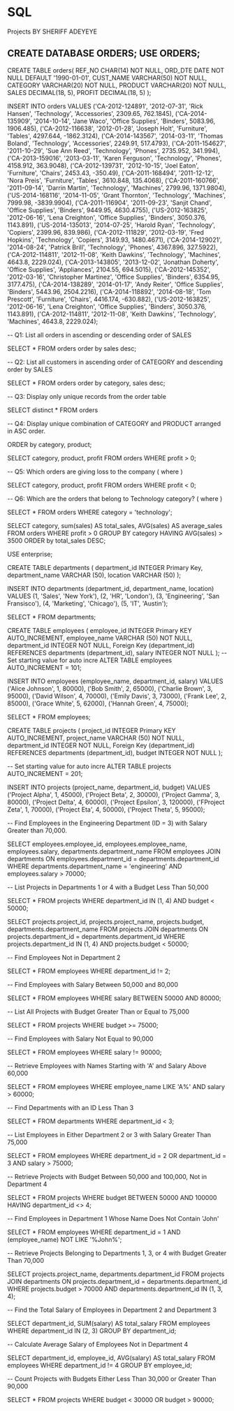 # SQL
Projects
BY SHERIFF ADEYEYE

CREATE DATABASE ORDERS;
USE ORDERS;
--
CREATE TABLE orders(
REF_NO CHAR(14) NOT NULL,
ORD_DTE DATE NOT NULL DEFAULT '1990-01-01',
CUST_NAME VARCHAR(50) NOT NULL,
CATEGORY VARCHAR(20) NOT NULL,
PRODUCT VARCHAR(20) NOT NULL,
SALES DECIMAL(18, 5),
PROFIT DECIMAL(18, 5)
);

INSERT INTO orders VALUES ('CA-2012-124891', '2012-07-31', 'Rick Hansen', 'Technology', 'Accessories', 2309.65, 762.1845),
('CA-2014-135909', '2014-10-14', 'Jane Waco', 'Office Supplies', 'Binders', 5083.96, 1906.485),  ('CA-2012-116638', '2012-01-28', 'Joseph Holt', 'Furniture', 'Tables', 4297.644, -1862.3124),  ('CA-2014-143567', '2014-03-11', 'Thomas Boland', 'Technology', 'Accessories', 2249.91, 517.4793),  ('CA-2011-154627', '2011-10-29', 'Sue Ann Reed', 'Technology', 'Phones', 2735.952, 341.994),  ('CA-2013-159016', '2013-03-11', 'Karen Ferguson', 'Technology', 'Phones', 4158.912, 363.9048),  ('CA-2012-139731', '2012-10-15', 'Joel Eaton', 'Furniture', 'Chairs', 2453.43, -350.49),  ('CA-2011-168494', '2011-12-12', 'Nora Preis', 'Furniture', 'Tables', 3610.848, 135.4068),  ('CA-2011-160766', '2011-09-14', 'Darrin Martin', 'Technology', 'Machines', 2799.96, 1371.9804),  ('US-2014-168116', '2014-11-05', 'Grant Thornton', 'Technology', 'Machines', 7999.98, -3839.9904),  ('CA-2011-116904', '2011-09-23', 'Sanjit Chand', 'Office Supplies', 'Binders', 9449.95, 4630.4755),  ('US-2012-163825', '2012-06-16', 'Lena Creighton', 'Office Supplies', 'Binders', 3050.376, 1143.891),  ('US-2014-135013', '2014-07-25', 'Harold Ryan', 'Technology', 'Copiers', 2399.96, 839.986),  ('CA-2012-111829', '2012-03-19', 'Fred Hopkins', 'Technology', 'Copiers', 3149.93, 1480.4671),  ('CA-2014-129021', '2014-08-24', 'Patrick Brill', 'Technology', 'Phones', 4367.896, 327.5922),  ('CA-2012-114811', '2012-11-08', 'Keith Dawkins', 'Technology', 'Machines', 4643.8, 2229.024),  ('CA-2013-143805', '2013-12-02', 'Jonathan Doherty', 'Office Supplies', 'Appliances', 2104.55, 694.5015),  ('CA-2012-145352', '2012-03-16', 'Christopher Martinez', 'Office Supplies', 'Binders', 6354.95, 3177.475),  ('CA-2014-138289', '2014-01-17', 'Andy Reiter', 'Office Supplies', 'Binders', 5443.96, 2504.2216),  ('CA-2014-118892', '2014-08-18', 'Tom Prescott', 'Furniture', 'Chairs', 4416.174, -630.882),  ('US-2012-163825', '2012-06-16', 'Lena Creighton', 'Office Supplies', 'Binders', 3050.376, 1143.891),  ('CA-2012-114811', '2012-11-08', 'Keith Dawkins', 'Technology', 'Machines', 4643.8, 2229.024);


-- Q1: List all orders in ascending or descending order of SALES

SELECT * FROM orders
order by sales desc;

-- Q2: List all customers in ascending order of CATEGORY and descending order by SALES

SELECT * FROM orders
order by category, sales desc;

-- Q3: Display only unique records from the order table

SELECT distinct * FROM orders

-- Q4: Display unique combination of CATEGORY and PRODUCT arranged in ASC order.

ORDER by category, product;

SELECT category, product, profit
FROM orders
WHERE profit > 0;

-- Q5: Which orders are giving loss to the company ( where )

SELECT category, product, profit
FROM orders
WHERE profit < 0;


-- Q6: Which are the orders that belong to Technology category? ( where )


SELECT * FROM orders
WHERE category = 'technology';


SELECT category, sum(sales) AS total_sales, AVG(sales) AS average_sales
FROM orders
WHERE profit > 0
GROUP BY category
HAVING AVG(sales) > 3500
ORDER by total_sales DESC;



USE enterprise;

CREATE TABLE departments (
department_id INTEGER Primary Key,
department_name VARCHAR (50),
location VARCHAR (50)
);

INSERT INTO departments (department_id, department_name, location)
VALUES
(1, 'Sales', 'New York'),
(2, 'HR', 'London'),
(3, 'Engineering', 'San Fransisco'),
(4, 'Marketing', 'Chicago'),
(5, 'IT', 'Austin');

SELECT * FROM departments;


CREATE TABLE employees (
employee_id INTEGER Primary KEY AUTO_INCREMENT,
employee_name VARCHAR (50) NOT NULL,
department_id INTEGER NOT NULL,
Foreign Key (department_id)
REFERENCES departments (department_id),
salary INTEGER NOT NULL
);
-- Set starting value for auto incre
ALTER TABLE employees AUTO_INCREMENT = 101;

INSERT INTO employees (employee_name, department_id, salary)
VALUES
('Alice Johnson', 1, 80000),
('Bob Smith', 2, 65000),
('Charlie Brown', 3, 95000),
('David Wilson', 4, 70000),
('Emily Davis', 3, 73000),
('Frank Lee', 2, 85000),
('Grace White', 5, 62000),
('Hannah Green', 4, 75000);

SELECT * FROM employees;


CREATE TABLE projects (
project_id INTEGER Primary KEY AUTO_INCREMENT,
project_name VARCHAR (50) NOT NULL,
department_id INTEGER NOT NULL,
Foreign Key (department_id)
REFERENCES departments (department_id),
budget INTEGER NOT NULL
);

-- Set starting value for auto incre
ALTER TABLE projects AUTO_INCREMENT = 201;

INSERT INTO projects (project_name, department_id, budget)
VALUES
('Project Alpha', 1, 45000),
('Project Beta', 2, 30000),
('Project Gamma', 3, 80000),
('Project Delta', 4, 60000),
('Project Epsilon', 3, 120000),
('FProject Zeta', 1, 70000),
('Project Eta', 4, 50000),
('Project Theta', 5, 95000);


-- Find Employees in the Engineering Department (ID = 3) with Salary Greater than 70,000.

SELECT employees.employee_id, employees.employee_name, employees.salary, departments.department_name
FROM employees
JOIN departments ON employees.department_id = departments.department_id
WHERE departments.department_name = 'engineering' AND employees.salary > 70000;

-- List Projects in Departments 1 or 4 with a Budget Less Than 50,000

SELECT * FROM projects
WHERE department_id IN (1, 4)
AND budget < 50000;

SELECT projects.project_id, projects.project_name, projects.budget, departments.department_name
FROM projects
JOIN departments ON projects.department_id = departments.department_id
WHERE projects.department_id IN (1, 4) AND projects.budget < 50000;


-- Find Employees Not in Department 2

SELECT * FROM employees
WHERE department_id != 2;

-- Find Employees with Salary Between 50,000 and 80,000

SELECT * FROM employees
WHERE salary BETWEEN 50000 AND 80000;

-- List All Projects with Budget Greater Than or Equal to 75,000

SELECT * FROM projects
WHERE budget >= 75000;

-- Find Employees with Salary Not Equal to 90,000

SELECT * FROM employees
WHERE salary != 90000;

-- Retrieve Employees with Names Starting with 'A' and Salary Above 60,000

SELECT * FROM employees
WHERE employee_name LIKE 'A%'
AND salary > 60000;

-- Find Departments with an ID Less Than 3

SELECT * FROM departments
WHERE department_id < 3;

-- List Employees in Either Department 2 or 3 with Salary Greater Than 75,000

SELECT * FROM employees
WHERE department_id = 2 OR department_id = 3
AND salary > 75000;

-- Retrieve Projects with Budget Between 50,000 and 100,000, Not in Department 4

SELECT * FROM projects
WHERE budget BETWEEN 50000 AND 100000
HAVING department_id <> 4;

-- Find Employees in Department 1 Whose Name Does Not Contain 'John'

SELECT * FROM employees
WHERE department_id = 1
AND (employee_name) NOT LIKE '%John%';

-- Retrieve Projects Belonging to Departments 1, 3, or 4 with Budget Greater Than 70,000

SELECT projects.project_name, departments.department_id FROM projects
JOIN departments ON projects.department_id = departments.department_id
WHERE projects.budget > 70000
AND departments.department_id IN (1, 3, 4);


-- Find the Total Salary of Employees in Department 2 and Department 3

SELECT department_id, SUM(salary) AS total_salary
FROM employees
WHERE department_id IN (2, 3)
GROUP BY department_id;

-- Calculate Average Salary of Employees Not in Department 4

SELECT department_id, employee_id, AVG(salary) AS total_salary
FROM employees
WHERE department_id != 4
GROUP BY employee_id;

-- Count Projects with Budgets Either Less Than 30,000 or Greater Than 90,000

SELECT * FROM projects
WHERE budget < 30000 OR budget > 90000;

